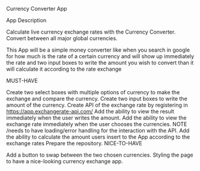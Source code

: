 Currency Converter App

App Description

Calculate live currency exchange rates with the Currency Converter. Convert between all major global currencies.

This App will be a simple money converter like when you search in google for how much is the rate of a certain currency and will show up immediately the rate and two input boxes to write the amount you wish to convert than it will calculate it according to the rate exchange

MUST-HAVE

Create two select boxes with multiple options of currency to make the exchange and compare the currency.
Create two input boxes to write the amount of the currency.
Create API of the exchange rate by registering in https://app.exchangerate-api.com/
Add the ability to view the result immediately when the user writes the amount.
Add the ability to view the exchange rate immediately when the user chooses the currencies. NOTE /needs to have loading/error handling for the interaction with the API.
Add the ability to calculate the amount users insert to the App according to the exchange rates
Prepare the repository.
NICE-TO-HAVE

Add a button to swap between the two chosen currencies.
Styling the page to have a nice-looking currency exchange app.